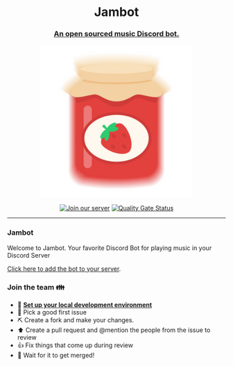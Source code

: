 <h1 align="center">Jambot</h1>
<h3 align="center">
   <a target="_blank" href="https://jambot.red/">An open sourced music Discord bot.</a>
</h3>
<p align="center">
   <img src="https://github.com/PiekJ/jambot/raw/master/docs/jambot.png" width="350" alt="jambot logo">
</p>

<p align="center">
  <a href="https://discord.gg/cbGm82ptH4/"><img src="https://img.shields.io/badge/chat-on%20discord-7289da.svg" alt="Join our server"></a>
  <a href="https://sonarcloud.io/summary/new_code?id=PiekJ_jambot"><img src="https://sonarcloud.io/api/project_badges/measure?project=PiekJ_jambot&metric=alert_status" alt="Quality Gate Status"></a>
</p>
<hr />


### Jambot</h3>
Welcome to Jambot. Your favorite Discord Bot for playing music in your Discord Server

[Click here to add the bot to your server](https://discord.com/api/oauth2/authorize?client_id=888104841887506542&permissions=36718592&scope=applications.commands%20bot).


### Join the team :family:
* :rocket: **[Set up your local development environment](https://jambot.red/getting-started)**
* :triangular_flag_on_post: Pick a good first issue
* :pick: Create a fork and make your changes.
* :arrow_up: Create a pull request and @mention the people from the issue to review
* :+1: Fix things that come up during review
* :tada: Wait for it to get merged!
